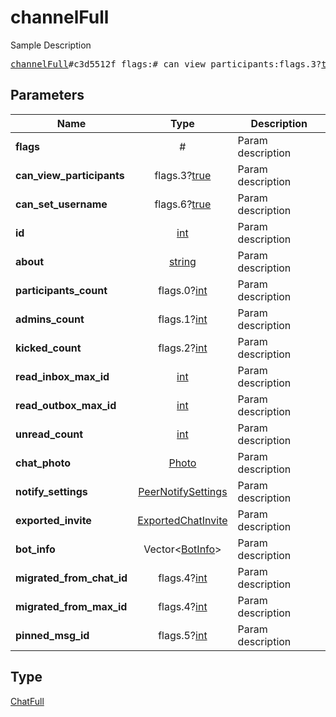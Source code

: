 # channelFull

Sample Description

<pre>
<a href="../constructor/channelFull.md">channelFull</a>#c3d5512f flags:# can_view_participants:flags.3?<a href="../type/true.md">true</a> can_set_username:flags.6?<a href="../type/true.md">true</a> id:<a href="../type/int.md">int</a> about:<a href="../type/string.md">string</a> participants_count:flags.0?<a href="../type/int.md">int</a> admins_count:flags.1?<a href="../type/int.md">int</a> kicked_count:flags.2?<a href="../type/int.md">int</a> read_inbox_max_id:<a href="../type/int.md">int</a> read_outbox_max_id:<a href="../type/int.md">int</a> unread_count:<a href="../type/int.md">int</a> chat_photo:<a href="../type/Photo.md">Photo</a> notify_settings:<a href="../type/PeerNotifySettings.md">PeerNotifySettings</a> exported_invite:<a href="../type/ExportedChatInvite.md">ExportedChatInvite</a> bot_info:Vector&lt;<a href="../type/BotInfo.md">BotInfo</a>&gt; migrated_from_chat_id:flags.4?<a href="../type/int.md">int</a> migrated_from_max_id:flags.4?<a href="../type/int.md">int</a> pinned_msg_id:flags.5?<a href="../type/int.md">int</a> = <a href="../type/ChatFull.md">ChatFull</a>;
</pre>
## Parameters

| Name | Type | Description |
|------|:----:|-------------|
| **flags** | # | Param description |
| **can_view_participants** | flags.3?<a href="../type/true.md">true</a> | Param description |
| **can_set_username** | flags.6?<a href="../type/true.md">true</a> | Param description |
| **id** | <a href="../type/int.md">int</a> | Param description |
| **about** | <a href="../type/string.md">string</a> | Param description |
| **participants_count** | flags.0?<a href="../type/int.md">int</a> | Param description |
| **admins_count** | flags.1?<a href="../type/int.md">int</a> | Param description |
| **kicked_count** | flags.2?<a href="../type/int.md">int</a> | Param description |
| **read_inbox_max_id** | <a href="../type/int.md">int</a> | Param description |
| **read_outbox_max_id** | <a href="../type/int.md">int</a> | Param description |
| **unread_count** | <a href="../type/int.md">int</a> | Param description |
| **chat_photo** | <a href="../type/Photo.md">Photo</a> | Param description |
| **notify_settings** | <a href="../type/PeerNotifySettings.md">PeerNotifySettings</a> | Param description |
| **exported_invite** | <a href="../type/ExportedChatInvite.md">ExportedChatInvite</a> | Param description |
| **bot_info** | Vector&lt;<a href="../type/BotInfo.md">BotInfo</a>&gt; | Param description |
| **migrated_from_chat_id** | flags.4?<a href="../type/int.md">int</a> | Param description |
| **migrated_from_max_id** | flags.4?<a href="../type/int.md">int</a> | Param description |
| **pinned_msg_id** | flags.5?<a href="../type/int.md">int</a> | Param description |

## Type

<a href="../type/ChatFull.md">ChatFull</a>
